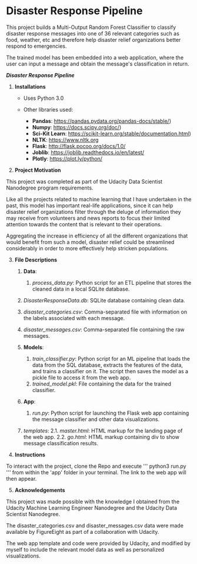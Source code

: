 # Disaster Response Pipeline
This project builds a Multi-Output Random Forest Classifier to classify disaster response messages into one of 36 relevant categories such as food, weather, etc and therefore help
disaster relief organizations better respond to emergencies. 

The trained model has been embedded into a web application, where the user can input a message and obtain the message's 
classification in return. 

***Disaster Response Pipeline***

1. **Installations**

    - Uses Python 3.0
    
    - Other libraries used:
    
        - **Pandas**: https://pandas.pydata.org/pandas-docs/stable/)
        - **Numpy**: https://docs.scipy.org/doc/)
        - **Sci-Kit Learn**: https://scikit-learn.org/stable/documentation.html)
        - **NLTK**: https://www.nltk.org
        - **Flask**: http://flask.pocoo.org/docs/1.0/
        - **Joblib**: https://joblib.readthedocs.io/en/latest/
        - **Plotly**: https://plot.ly/python/

2. **Project Motivation**

This project was completed as part of the Udacity Data Scientist Nanodegree program requirements.

Like all the projects related to machine learning that I have undertaken in the past, this model has important
real-life applications, since it can help disaster relief organizations filter through the deluge
of information they may receive from volunteers and news reports to focus their limited attention towards the 
content that is relevant to their operations. 

Aggregating the increase in efficiency of all the different organizations that would benefit from such a model,
disaster relief could be streamlined considerably in order to more effectively help stricken populations. 

3. **File Descriptions**

	1. **Data**:
	
		1. *process_data.py*: Python script for an ETL pipeline that stores the cleaned data in a local SQLite database.
    2. *DisasterResponseData.db*: SQLite database containing clean data.
    3. *disaster_categories.csv*: Comma-separated file with information on the labels associated with each message.
    4. *disaster_messages.csv*: Comma-separated file containing the raw messages.
		
	2. **Models**: 
	
		1. *train_classifier.py*: Python script for an ML pipeline that loads the data from the SQL database, extracts the features of the data, and trains a classifier on it. The script then saves the model as a pickle file to access it from the web app. 
		2. *trained_model.pkl*: File containing the data for the trained classifier.
		
	3. **App**:
	
		1. *run.py*: Python script for launching the Flask web app containing the message classifier and other data visualizations. 
    2. *templates*:
      2.1. *master.html*: HTML markup for the landing page of the web app.
      2.2. *go.html*: HTML markup containing div to show message classification results. 


4. **Instructions**

To interact with the project, clone the Repo and execute
'''
python3 run.py
'''
from within the 'app' folder in your terminal. The link to the web app will then appear. 


5. **Acknowledgements**

This project was made possible with the knowledge I obtained from the Udacity Machine Learning Engineer Nanodegree and the Udacity Data Scientist Nanodegree. 

The disaster_categories.csv and disaster_messages.csv data were made available by FigureEight as part of a collaboration with Udacity.

The web app template and code were provided by Udacity, and modified by myself to include the relevant model data as well as 
personalized visualizations. 
